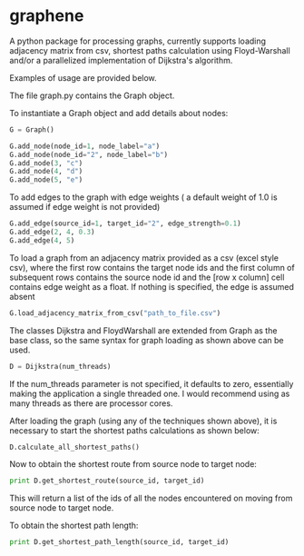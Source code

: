 graphene
========

A python package for processing graphs, currently supports loading adjacency matrix from csv, shortest paths calculation using Floyd-Warshall and/or a parallelized implementation of Dijkstra's algorithm.

Examples of usage are provided below.

The file graph.py contains the Graph object.

To instantiate a Graph object and add details about nodes:

```python
G = Graph()

G.add_node(node_id=1, node_label="a")
G.add_node(node_id="2", node_label="b")
G.add_node(3, "c")
G.add_node(4, "d")
G.add_node(5, "e")
```

To add edges to the graph with edge weights ( a default weight of 1.0 is assumed if edge weight is not provided)

```python
G.add_edge(source_id=1, target_id="2", edge_strength=0.1)
G.add_edge(2, 4, 0.3)
G.add_edge(4, 5)
```

To load a graph from an adjacency matrix provided as a csv (excel style csv), where the first row contains the target node ids and the first column of subsequent rows contains the source node id and the [row x column] cell contains edge weight as a float. If nothing is specified, the edge is assumed absent

```python
G.load_adjacency_matrix_from_csv("path_to_file.csv")
```

The classes Dijkstra and FloydWarshall are extended from Graph as the base class, so the same syntax for graph loading as shown above can be used.

```python
D = Dijkstra(num_threads)
```
If the num_threads parameter is not specified, it defaults to zero, essentially making the application a single threaded one. I would recommend using as many threads as there are processor cores.

After loading the graph (using any of the techniques shown above), it is necessary to start the shortest paths calculations as shown below:

```python
D.calculate_all_shortest_paths()
```
Now to obtain the shortest route from source node to target node:

```python
print D.get_shortest_route(source_id, target_id)
```
This will return a list of the ids of all the nodes encountered on moving from source node to target node.

To obtain the shortest path length:

```python
print D.get_shortest_path_length(source_id, target_id)
```
